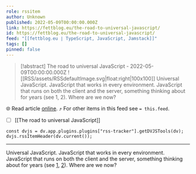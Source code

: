 ```yaml
---
role: rssitem
author: Unknown
published: 2022-05-09T00:00:00.000Z
link: https://fettblog.eu/the-road-to-universal-javascript/
id: https://fettblog.eu/the-road-to-universal-javascript/
feed: "[[fettblog․eu ∣ TypeScript, JavaScript, Jamstack]]"
tags: []
pinned: false
---
```


> [!abstract] The road to universal JavaScript - 2022-05-09T00:00:00.000Z
> ![[RSS/assets/RSSdefaultImage.svg|float:right|100x100]] Universal JavaScript. JavaScript that works in every environment. JavaScript that runs on both the client and the server, something thinking about for years (see 1, 2). Where are we now?

🌐 Read article [online](https://fettblog.eu/the-road-to-universal-javascript/). ⤴ For other items in this feed see `= this.feed`.

- [ ] [[The road to universal JavaScript]]

~~~dataviewjs
const dvjs = dv.app.plugins.plugins["rss-tracker"].getDVJSTools(dv);
dvjs.rssItemHeader(dv.current());
~~~

- - -
Universal JavaScript. JavaScript that works in every environment. JavaScript that runs on both the client and the server, something thinking about for years (see [1](https://medium.com/@mjackson/universal-javascript-4761051b7ae9), [2](https://medium.com/airbnb-engineering/isomorphic-javascript-the-future-of-web-apps-10882b7a2ebc)). Where are we now?